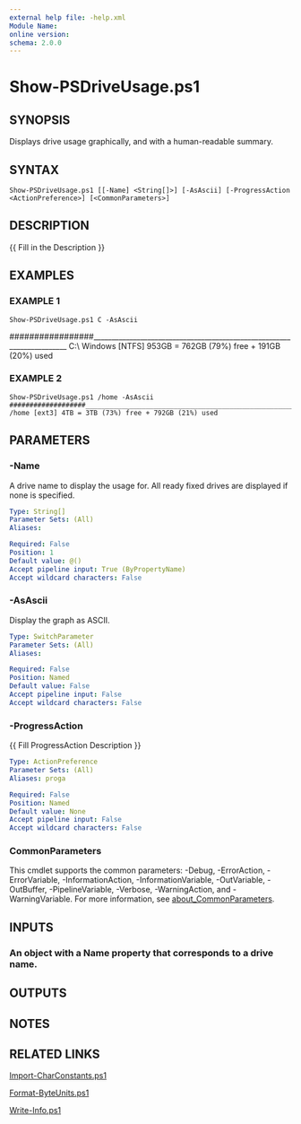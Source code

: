 ```yaml
---
external help file: -help.xml
Module Name:
online version:
schema: 2.0.0
---
```


# Show-PSDriveUsage.ps1

## SYNOPSIS
Displays drive usage graphically, and with a human-readable summary.

## SYNTAX

```
Show-PSDriveUsage.ps1 [[-Name] <String[]>] [-AsAscii] [-ProgressAction <ActionPreference>] [<CommonParameters>]
```

## DESCRIPTION
{{ Fill in the Description }}

## EXAMPLES

### EXAMPLE 1
```
Show-PSDriveUsage.ps1 C -AsAscii
```

#################_______________________________________________________________________
C:\ Windows \[NTFS\] 953GB = 762GB (79%) free + 191GB (20%) used

### EXAMPLE 2
```
Show-PSDriveUsage.ps1 /home -AsAscii
###################_____________________________________________________________________
/home [ext3] 4TB = 3TB (73%) free + 792GB (21%) used
```

## PARAMETERS

### -Name
A drive name to display the usage for.
All ready fixed drives are displayed if none is specified.

```yaml
Type: String[]
Parameter Sets: (All)
Aliases:

Required: False
Position: 1
Default value: @()
Accept pipeline input: True (ByPropertyName)
Accept wildcard characters: False
```

### -AsAscii
Display the graph as ASCII.

```yaml
Type: SwitchParameter
Parameter Sets: (All)
Aliases:

Required: False
Position: Named
Default value: False
Accept pipeline input: False
Accept wildcard characters: False
```

### -ProgressAction
{{ Fill ProgressAction Description }}

```yaml
Type: ActionPreference
Parameter Sets: (All)
Aliases: proga

Required: False
Position: Named
Default value: None
Accept pipeline input: False
Accept wildcard characters: False
```

### CommonParameters
This cmdlet supports the common parameters: -Debug, -ErrorAction, -ErrorVariable, -InformationAction, -InformationVariable, -OutVariable, -OutBuffer, -PipelineVariable, -Verbose, -WarningAction, and -WarningVariable. For more information, see [about_CommonParameters](http://go.microsoft.com/fwlink/?LinkID=113216).

## INPUTS

### An object with a Name property that corresponds to a drive name.
## OUTPUTS

## NOTES

## RELATED LINKS

[Import-CharConstants.ps1]()

[Format-ByteUnits.ps1]()

[Write-Info.ps1]()

